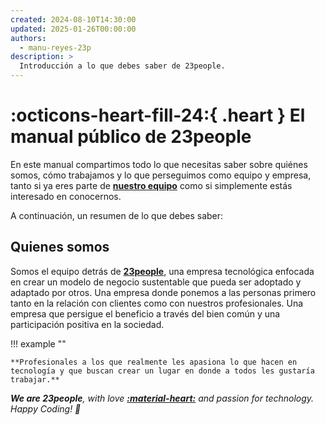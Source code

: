 ```yaml
---
created: 2024-08-10T14:30:00
updated: 2025-01-26T00:00:00
authors:
  - manu-reyes-23p
description: >
  Introducción a lo que debes saber de 23people.
---
```


# :octicons-heart-fill-24:{ .heart } El manual público de 23people

En este manual compartimos todo lo que necesitas saber sobre quiénes somos, cómo trabajamos y lo que perseguimos como equipo y empresa, tanto si ya eres parte de [**nuestro equipo**](organization) como si simplemente estás interesado en conocernos.

A continuación, un resumen de lo que debes saber:

## Quienes somos

Somos el equipo detrás de [**23people**](<https://23people.io>), una empresa tecnológica enfocada en crear un modelo de negocio sustentable que pueda ser adoptado y adaptado por otros. Una empresa donde ponemos a las personas primero tanto en la relación con clientes como con nuestros profesionales. Una empresa que persigue el beneficio a través del bien común y una participación positiva en la sociedad.

!!! example ""

    **Profesionales a los que realmente les apasiona lo que hacen en tecnología y que buscan crear un lugar en donde a todos les gustaría trabajar.**



_**We are 23people**, with love [**:material-heart:**](teams) and passion for technology. Happy Coding! 🚀_
